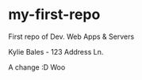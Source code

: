 # my-first-repo
First repo of Dev. Web Apps &amp; Servers

Kylie Bales - 123 Address Ln.

A change :D Woo